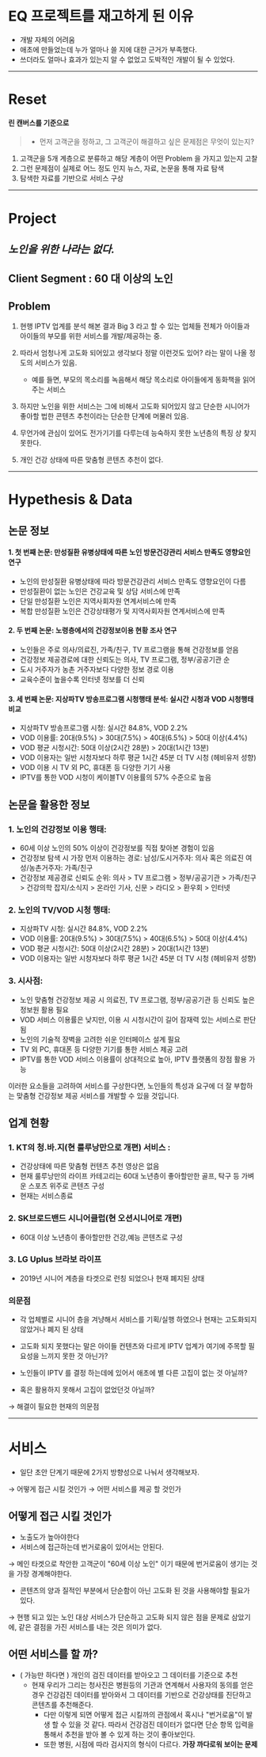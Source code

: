 
# EQ 프로젝트를 재고하게 된 이유

- 개발 자체의 어려움
- 애초에 만들었는데 누가 얼마나 쓸 지에 대한 근거가 부족했다.
- 쓰더라도 얼마나 효과가 있는지 알 수 없었고 도박적인 개발이 될 수 있었다.


---
# Reset

#### 린 캔버스를 기준으로

>- 먼저 고객군을 정하고, 그 고객군이 해결하고 싶은 문제점은 무엇이 있는지?

1. 고객군을 5개 계층으로 분류하고 해당 계층이 어떤 Problem 을 가지고 있는지 고찰
2. 그런 문제점이 실제로 어느 정도 인지 뉴스, 자료, 논문을 통해 자료 탐색
3. 탐색한 자료를 기반으로 서비스 구상

---

# Project
## *노인을 위한 나라는 없다.*



## Client Segment : 60 대 이상의 노인

## Problem

1. 현행 IPTV 업계를 분석 해본 결과  Big 3 라고 할 수 있는 업체들 전체가 아이들과 아이들의 부모를 위한 서비스를 개발/제공하는 중.
   
2. 따라서 엄청나게 고도화 되어있고 생각보다 정말 이런것도 있어? 라는 말이 나올 정도의 서비스가 있음. 
	- 예를 들면, 부모의 목소리를 녹음해서 해당 목소리로 아이들에게 동화책을 읽어주는 서비스

3. 하지만 노인을 위한 서비스는 그에 비해서 고도화 되어있지 않고 단순한 시니어가 좋아할 법한 콘텐츠 추천이라는 단순한 단계에 머물러 있음.

4. 무언가에 관심이 있어도 전가기기를 다루는데 능숙하지 못한 노년층의 특징 상 찾지 못한다.

5. 개인 건강 상태에 따른 맞춤형 콘텐츠 추천이 없다.



---

# Hypethesis & Data



## 논문 정보

#### 1. 첫 번째 논문: 만성질환 유병상태에 따른 노인 방문건강관리 서비스 만족도 영향요인 연구

- 노인의 만성질환 유병상태에 따라 방문건강관리 서비스 만족도 영향요인이 다름
- 만성질환이 없는 노인은 건강교육 및 상담 서비스에 만족
- 단일 만성질환 노인은 지역사회자원 연계서비스에 만족
- 복합 만성질환 노인은 건강상태평가 및 지역사회자원 연계서비스에 만족

#### 2. 두 번째 논문: 노령층에서의 건강정보이용 현황 조사 연구

- 노인들은 주로 의사/의료진, 가족/친구, TV 프로그램을 통해 건강정보를 얻음
- 건강정보 제공경로에 대한 신뢰도는 의사, TV 프로그램, 정부/공공기관 순
- 도시 거주자가 농촌 거주자보다 다양한 정보 경로 이용
- 교육수준이 높을수록 인터넷 정보를 더 신뢰

#### 3. 세 번째 논문: 지상파TV 방송프로그램 시청행태 분석: 실시간 시청과 VOD 시청행태 비교

- 지상파TV 방송프로그램 시청: 실시간 84.8%, VOD 2.2%
- VOD 이용률: 20대(9.5%) > 30대(7.5%) > 40대(6.5%) > 50대 이상(4.4%)
- VOD 평균 시청시간: 50대 이상(2시간 28분) > 20대(1시간 13분)
- VOD 이용자는 일반 시청자보다 하루 평균 1시간 45분 더 TV 시청 (헤비유저 성향)
- VOD 이용 시 TV 외 PC, 휴대폰 등 다양한 기기 사용
- IPTV를 통한 VOD 시청이 케이블TV 이용률의 57% 수준으로 높음

## 논문을 활용한 정보

### 1. 노인의 건강정보 이용 행태:

- 60세 이상 노인의 50% 이상이 건강정보를 직접 찾아본 경험이 있음
- 건강정보 탐색 시 가장 먼저 이용하는 경로:
  남성/도시거주자: 의사 혹은 의료진
  여성/농촌거주자: 가족/친구
- 건강정보 제공경로 신뢰도 순위: 
  의사 > TV 프로그램 > 정부/공공기관 > 가족/친구 > 건강의학 잡지/소식지 > 온라인 기사, 신문 > 라디오 > 환우회 > 인터넷

### 2. 노인의 TV/VOD 시청 행태:

- 지상파TV 시청: 실시간 84.8%, VOD 2.2%
- VOD 이용률: 20대(9.5%) > 30대(7.5%) > 40대(6.5%) > 50대 이상(4.4%)
- VOD 평균 시청시간: 50대 이상(2시간 28분) > 20대(1시간 13분)
- VOD 이용자는 일반 시청자보다 하루 평균 1시간 45분 더 TV 시청 (헤비유저 성향)

### 3. 시사점:

- 노인 맞춤형 건강정보 제공 시 의료진, TV 프로그램, 정부/공공기관 등 신뢰도 높은 정보원 활용 필요
- VOD 서비스 이용률은 낮지만, 이용 시 시청시간이 길어 잠재력 있는 서비스로 판단됨
- 노인의 기술적 장벽을 고려한 쉬운 인터페이스 설계 필요
- TV 외 PC, 휴대폰 등 다양한 기기를 통한 서비스 제공 고려
- IPTV를 통한 VOD 서비스 이용률이 상대적으로 높아, IPTV 플랫폼의 장점 활용 가능

이러한 요소들을 고려하여 서비스를 구상한다면, 노인들의 특성과 요구에 더 잘 부합하는 맞춤형 건강정보 제공 서비스를 개발할 수 있을 것입니다.

## 업계 현황

### 1. KT의 청.바.지(현 룰루낭만으로 개편) 서비스 :

- 건강상태에 따른 맞춤형 컨텐츠 추천 영상은 없음
- 현재 룰루낭만의 라이프 카테고리는 60대 노년층이 좋아할만한 골프, 탁구 등 가벼운 스포츠 위주로 콘텐츠 구성
- 현재는 서비스종료

### 2. SK브로드밴드 시니어클럽(현 오션시니어로 개편)

- 60대 이상 노년층이 좋아할만한 건강,예능 콘텐츠로 구성

### 3. LG Uplus 브라보 라이프

- 2019년 시니어 계층을 타겟으로 런칭 되었으나 현재 폐지된 상태

### 의문점

- 각 업체별로 시니어 층을 겨냥해서 서비스를 기획/실행 하였으나 현재는 고도화되지 않았거나 폐지 된 상태

- 고도화 되지 못했다는 말은 아이들 컨텐츠와 다르게 IPTV 업계가 여기에 주목할 필요성을 느끼지 못한 것 아닌가?

- 노인들이 IPTV 를 결정 하는데에 있어서 애초에 별 다른 고집이 없는 것 아닐까?
- 혹은 활용하지 못해서 고집이 없었던것 아닐까?

→ 해결이 필요한 현재의 의문점



---

# 서비스

- 일단 초안 단계기 때문에 2가지 방향성으로 나눠서 생각해보자.

→ 어떻게 접근 시킬 것인가
→ 어떤 서비스를 제공 할 것인가


## 어떻게 접근 시킬 것인가

- 노출도가 높아야한다
- 서비스에 접근하는데 번거로움이 있어서는 안된다.

→ 메인 타겟으로 착안한 고객군이 "60세 이상 노인" 이기 때문에 번거로움이 생기는 것을 가장 경계해야한다.

- 콘텐츠의 양과 질적인 부분에서 단순함이 아닌 고도화 된 것을 사용해야할 필요가 있다.

→ 현행 되고 있는 노인 대상 서비스가 단순하고 고도화 되지 않은 점을 문제로 삼았기에, 같은 결점을 가진 서비스를 내는 것은 의미가 없다.

## 어떤 서비스를 할 까?

- ( 가능만 하다면 ) 개인의 검진 데이터를 받아오고 그 데이터를 기준으로 추천 
	- 현재 우리가 그리는 청사진은 병원등의 기관과 연계해서 사용자의 동의를 얻은 경우 건강검진 데이터를 받아와서 그 데이터를 기반으로 건강상태를 진단하고 콘텐츠를 추천해준다.
		- 다만 이렇게 되면 어떻게 접근 시킬까의 관점에서 혹시나 "번거로움"이 발생 할 수 있을 것 같다. 따라서 건강검진 데이터가 없다면 단순 항목 입력을 통해서 추천을 받아 볼 수 있게 하는 것이 좋아보인다.
		- 또한 병원, 시점에 따라 검사지의 형식이 다르다. **가장 까다로워 보이는 문제**

